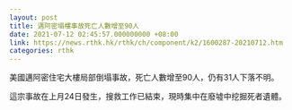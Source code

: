```yaml
---
layout: post
title: 邁阿密塌樓事故死亡人數增至90人
date: 2021-07-12 02:45:57.000000000 +08:00
link: https://news.rthk.hk/rthk/ch/component/k2/1600287-20210712.htm
categories: rthk
---
```


美國邁阿密住宅大樓局部倒塌事故，死亡人數增至90人，仍有31人下落不明。

這宗事故在上月24日發生，搜救工作已結束，現時集中在廢墟中挖掘死者遺體。
